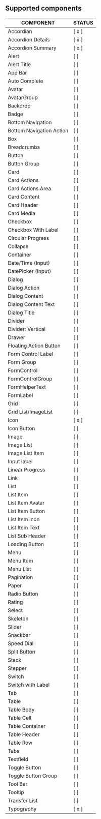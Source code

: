 
## Supported components

| COMPONENT                | STATUS         |
| ------------------------ | -------------- |
| Accordian                | [ x ]    |
| Accordion Details        | [ x ]    |
| Accordion Summary        | [ x ]    |
| Alert                    | [ ]    |
| Alert Title              | [ ]    |
| App Bar                  | [ ]    |
| Auto Complete            | [ ]|
| Avatar                   | [ ]    |
| AvatarGroup              | [ ]    |
| Backdrop                 | [ ]    |
| Badge                    | [ ]    |
| Bottom Navigation        | [ ]    |
| Bottom Navigation Action | [ ]    |
| Box                      | [ ]    |
| Breadcrumbs              | [ ]    |
| Button                   | [ ]    |
| Button Group             | [ ]    |
| Card                     | [ ]    |
| Card Actions             | [ ]    |
| Card Actions Area        | [ ]    |
| Card Content             | [ ]    |
| Card Header              | [ ]    |
| Card Media               | [ ]    |
| Checkbox                 | [ ]    |
| Checkbox With Label      | [ ]    |
| Circular Progress        | [ ]    |
| Collapse                 | [ ]    |
| Container                | [ ]    |
| Date/Time (Input)        | [ ]|
| DatePicker (Input)       | [ ] |
| Dialog                   | [ ]    |
| Dialog Action            | [ ]    |
| Dialog Content           | [ ]    |
| Dialog Content Text      | [ ]    |
| Dialog Title             | [ ]    |
| Divider                  | [ ]    |
| Divider: Vertical        | [ ]    |
| Drawer                   | [ ]    |
| Floating Action Button   | [ ]    |
| Form Control Label       | [ ]    |
| Form Group               | [ ]    |
| FormControl              | [ ]    |
| FormControlGroup         | [ ] |
| FormHelperText           | [ ]    |
| FormLabel                | [ ]    |
| Grid                     | [ ]    |
| Grid List/ImageList      | [ ]    |
| Icon                     | [ x ]    |
| Icon Button              | [ ]    |
| Image                    | [ ]    |
| Image List               | [ ]    |
| Image List Item          | [ ]    |
| Input label              | [ ]    |
| Linear Progress          | [ ]    |
| Link                     | [ ]    |
| List                     | [ ]    |
| List Item                | [ ]    |
| List Item Avatar         | [ ]    |
| List Item Button         | [ ]    |
| List Item Icon           | [ ]    |
| List Item Text           | [ ]    |
| List Sub Header          | [ ]    |
| Loading Button           | [ ]    |
| Menu                     | [ ]    |
| Menu Item                | [ ]    |
| Menu List                | [ ]|
| Pagination               | [ ] |
| Paper                    | [ ]    |
| Radio Button             | [ ]    |
| Rating                   | [ ]    |
| Select                   | [ ]    |
| Skeleton                 | [ ]    |
| Slider                   | [ ]    |
| Snackbar                 | [ ]    |
| Speed Dial               | [ ] |
| Split Button             | [ ]    |
| Stack                    | [ ]    |
| Stepper                  | [ ]|
| Switch                   | [ ]    |
| Switch with Label        | [ ]    |
| Tab                      | [ ]    |
| Table                    | [ ]    |
| Table Body               | [ ]    |
| Table Cell               | [ ]    |
| Table Container          | [ ]    |
| Table Header             | [ ]    |
| Table Row                | [ ]    |
| Tabs                     | [ ]    |
| Textfield                | [ ]    |
| Toggle Button            | [ ]    |
| Toggle Button Group      | [ ]    |
| Tool Bar                 | [ ]    |
| Tooltip                  | [ ]    |
| Transfer List            | [ ] |
| Typography               | [ x ]    |
